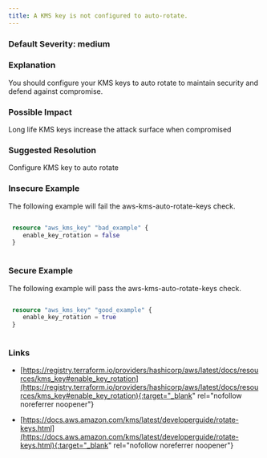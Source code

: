 ```yaml
---
title: A KMS key is not configured to auto-rotate.
---
```


### Default Severity: <span class="severity medium">medium</span>

### Explanation

You should configure your KMS keys to auto rotate to maintain security and defend against compromise.

### Possible Impact
Long life KMS keys increase the attack surface when compromised

### Suggested Resolution
Configure KMS key to auto rotate


### Insecure Example

The following example will fail the aws-kms-auto-rotate-keys check.
```terraform

 resource "aws_kms_key" "bad_example" {
 	enable_key_rotation = false
 }
 
```



### Secure Example

The following example will pass the aws-kms-auto-rotate-keys check.
```terraform

 resource "aws_kms_key" "good_example" {
 	enable_key_rotation = true
 }
 
```



### Links


- [https://registry.terraform.io/providers/hashicorp/aws/latest/docs/resources/kms_key#enable_key_rotation](https://registry.terraform.io/providers/hashicorp/aws/latest/docs/resources/kms_key#enable_key_rotation){:target="_blank" rel="nofollow noreferrer noopener"}

- [https://docs.aws.amazon.com/kms/latest/developerguide/rotate-keys.html](https://docs.aws.amazon.com/kms/latest/developerguide/rotate-keys.html){:target="_blank" rel="nofollow noreferrer noopener"}



